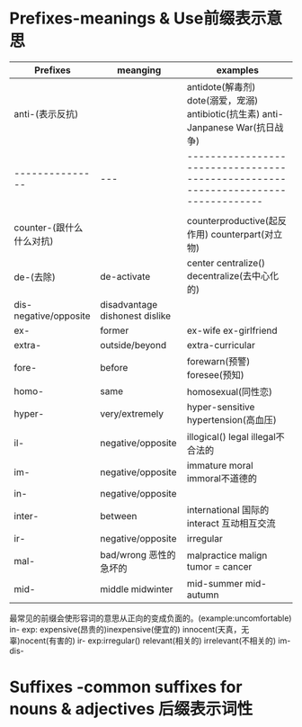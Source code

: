 # Prefixes-meanings & Use前缀表示意思
| Prefixes | meanging | examples |
| -------- | -------- | -------- |
| anti-(表示反抗) |     | antidote(解毒剂) dote(溺爱，宠溺) antibiotic(抗生素) anti-Janpanese War(抗日战争) |
| --------------- | --- | --------------------------------------------------------------------------------- |
|                 |     |                                                                                   
|counter-(跟什么什么对抗)|| counterproductive(起反作用) counterpart(对立物)|
|de-(去除)| de-activate| center centralize() decentralize(去中心化的)|
|dis- negative/opposite| disadvantage dishonest dislike|
|ex-| former| ex-wife ex-girlfriend|
|extra- |outside/beyond| extra-curricular|
|fore-| before| forewarn(预警) foresee(预知)|
|homo-| same|  homosexual(同性恋)|
|hyper-| very/extremely |hyper-sensitive hypertension(高血压)|
|il-| negative/opposite| illogical() legal illegal不合法的|
|im-| negative/opposite |immature moral immoral不道德的|
|in-| negative/opposite|
|inter-| between| international 国际的 interact 互动相互交流
|ir-| negative/opposite| irregular
|mal-| bad/wrong 恶性的 急坏的| malpractice malign tumor = cancer
|mid-| middle midwinter |mid-summer mid-autumn



最常见的前缀会使形容词的意思从正向的变成负面的。(example:uncomfortable)
in-
exp: expensive(昂贵的)inexpensive(便宜的) innocent(天真，无辜)nocent(有害的)
ir-
exp:irregular() relevant(相关的) irrelevant(不相关的)
im-
dis-


# Suffixes -common suffixes for nouns & adjectives 后缀表示词性
